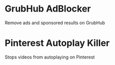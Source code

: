 # GrubHub AdBlocker
Remove ads and sponsored results on GrubHub

# Pinterest Autoplay Killer
Stops videos from autoplaying on Pinterest

